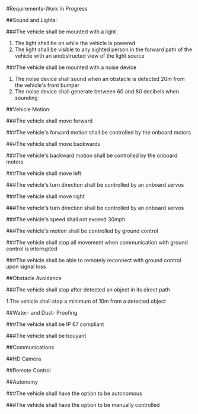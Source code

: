 #Requirements-Work In Progress

##Sound and Lights:

###The vehicle shall be mounted with a light

  1. The light shall be on while the vehicle is powered
  2. The light shall be visible to any sighted person in the forward path of the vehicle with an unobstructed view of the light source

###The vehicle shall be mounted with a noise device

  1. The noise device shall sound when an obstacle is detected 20m from the vehicle's front bumper
  2. The noise device shall generate between 60 and 80 decibels when sounding


##Vehicle Motion:

###The vehicle shall move forward

###The vehicle's forward motion shall be controlled by the onboard motors

###The vehicle shall move backwards

###The vehicle's backward motion shall be controlled by the onboard motors

###The vehicle shall move left

###The vehicle's turn direction shall be controlled by an onboard servos

###The vehicle shall move right

###The vehicle's turn direction shall be controlled by an onboard servos

###The vehicle's speed shall not exceed 30mph

###The vehicle's motion shall be controlled by ground control

###The vehicle shall stop all movement when communication with ground control is interrupted

###The vehicle shall be able to remotely reconnect with ground control upon signal loss

##Obstacle Avoidance

###The vehicle shall stop after detected an object in its direct path

1.The vehicle shall stop a minimum of 10m from a detected object

##Water- and Dust- Proofing

###The vehicle shall be IP 67 compliant 

###The vehicle shall be bouyant

##Communications

##HD Camera

##Remote Control

##Autonomy

###The vehicle shall have the option to be autonomous

###The vehicle shall have the option to be manually controlled

